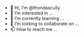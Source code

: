 - 👋 Hi, I’m @thondascully
- 👀 I’m interested in ...
- 🌱 I’m currently learning ...
- 💞️ I’m looking to collaborate on ...
- 📫 How to reach me ...

<!---
thondascully/thondascully is a ✨ special ✨ repository because its `README.md` (this file) appears on your GitHub profile.
You can click the Preview link to take a look at your changes.
--->
